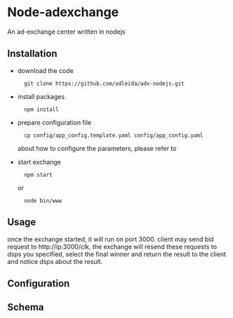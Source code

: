 Node-adexchange
===
An ad-exchange center written in nodejs
## Installation
* download the code
 
        git clone https://github.com/adleida/adx-nodejs.git

* install packages

        npm install
        
* prepare configuration file

        cp config/app_config.template.yaml config/app_config.yaml
    
    about how to configure the parameters, please refer to 
* start exchange

        npm start
    or
    
        node bin/www
        
## Usage

once the exchange started, it will run on port 3000. client may send bid request to http://ip:3000/clk, the exchange will resend these requests to dsps you specified, select the final winner and return the result to the client and notice dsps about the result.

## Configuration
    
## Schema
